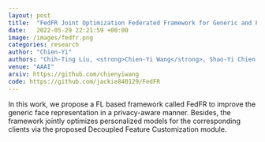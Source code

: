 ```yaml
---
layout: post
title:  "FedFR Joint Optimization Federated Framework for Generic and Personalized Face Recognition"
date:   2022-05-29 22:21:59 +00:00
image: /images/fedfr.png
categories: research
author: "Chien-Yi"
authors: "Chih-Ting Liu, <strong>Chien-Yi Wang</strong>, Shao-Yi Chien, Shang-Hong Lai"
venue: "AAAI"
arxiv: https://github.com/chienyiwang
code: https://github.com/jackie840129/FedFR
---
```

In this work, we propose a FL based framework called FedFR to improve the generic face representation in a privacy-aware manner. Besides, the framework jointly optimizes personalized models for the corresponding clients via the proposed Decoupled Feature Customization module.